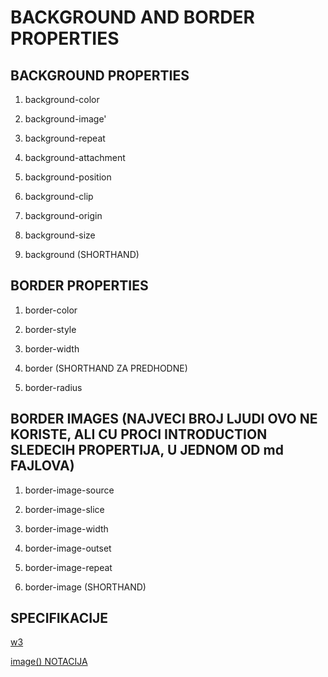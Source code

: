 # BACKGROUND AND BORDER PROPERTIES

## BACKGROUND PROPERTIES

1. background-color

1. background-image'

1. background-repeat

1. background-attachment

1. background-position

1. background-clip

1. background-origin

1. background-size

1. background (SHORTHAND)

## BORDER PROPERTIES

1. border-color

1. border-style

1. border-width

1. border (SHORTHAND ZA PREDHODNE)

1. border-radius

## BORDER IMAGES (NAJVECI BROJ LJUDI OVO NE KORISTE, ALI CU PROCI INTRODUCTION SLEDECIH PROPERTIJA, U JEDNOM OD md FAJLOVA)

1. border-image-source

1. border-image-slice

1. border-image-width

1. border-image-outset

1. border-image-repeat

1. border-image (SHORTHAND)

## SPECIFIKACIJE

[w3](https://drafts.csswg.org/css-backgrounds/)

[image() NOTACIJA](https://www.w3.org/TR/css3-images/#image-notation)

